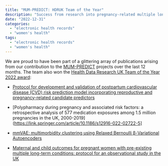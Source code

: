 ```yaml
---
title: "MUM-PREDICT: HDRUK Team of the Year"
description: "Success from research into pregnancy-related multiple long-term conditions"
date: "2022-12-31"
categories:
  - "electronic health records"
  - "women's health"
tags:
  - "electronic health records"
  - "women's health"
---
```


We are proud to have been part of a glittering array of publications arising from our contribution to the [MUM-PREDICT](https://mumpredict.org/) projects over the last 12 months. The team also won the [Health Data Research UK Team of the Year 2022 award](https://www.hdruk.ac.uk/news/winners-announced-for-hdr-uks-annual-awards/):

- [Protocol for development and validation of postpartum cardiovascular disease (CVD) risk prediction model incorporating reproductive and pregnancy-related candidate predictors](https://link.springer.com/article/10.1186/s41512-022-00137-7)

- [Polypharmacy during pregnancy and associated risk factors: a retrospective analysis of 577 medication exposures among 1.5 million pregnancies in the UK, 2000-2019](https://link.springer.com/article/10.1186/s12916-022-02722-5]

- [mmVAE: multimorbidity clustering using Relaxed Bernoulli β-Variational Autoencoders](https://proceedings.mlr.press/v193/gadd22a.html)

- [Maternal and child outcomes for pregnant women with pre-existing multiple long-term conditions: protocol for an observational study in the UK ](https://bmjopen.bmj.com/content/13/2/e068718.abstract)
